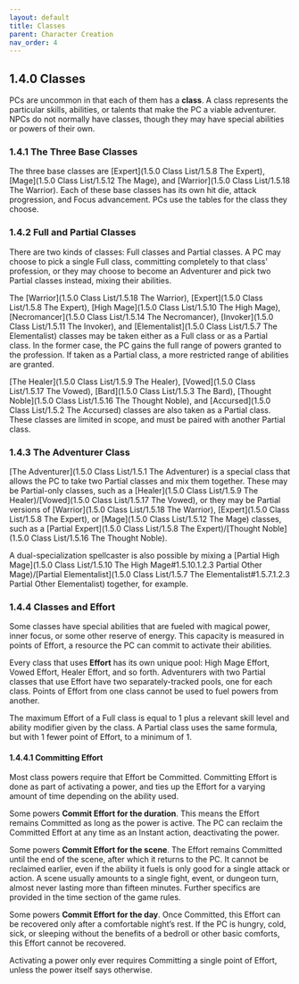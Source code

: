 ```yaml
---
layout: default
title: Classes
parent: Character Creation
nav_order: 4
---
```


## 1.4.0 Classes

PCs are uncommon in that each of them has a **class**.
A class represents the particular skills, abilities, or talents that make the PC a viable adventurer.
NPCs do not normally have classes, though they may have special abilities or powers of their own.

### 1.4.1 The Three Base Classes

The three base classes are [Expert](1.5.0 Class List/1.5.8 The Expert), [Mage](1.5.0 Class List/1.5.12 The Mage), and [Warrior](1.5.0 Class List/1.5.18 The Warrior).
Each of these base classes has its own hit die, attack progression, and Focus advancement.
PCs use the tables for the class they choose.

### 1.4.2 Full and Partial Classes

There are two kinds of classes: Full classes and Partial classes.
A PC may choose to pick a single Full class, committing completely to that class’ profession, or they may choose to become an Adventurer and pick two Partial classes instead, mixing their abilities.

The [Warrior](1.5.0 Class List/1.5.18 The Warrior), [Expert](1.5.0 Class List/1.5.8 The Expert), [High Mage](1.5.0 Class List/1.5.10 The High Mage), [Necromancer](1.5.0 Class List/1.5.14 The Necromancer), [Invoker](1.5.0 Class List/1.5.11 The Invoker), and [Elementalist](1.5.0 Class List/1.5.7 The Elementalist) classes may be taken either as a Full class or as a Partial class.
In the former case, the PC gains the full range of powers granted to the profession.
If taken as a Partial class, a more restricted range of abilities are granted.

[The Healer](1.5.0 Class List/1.5.9 The Healer), [Vowed](1.5.0 Class List/1.5.17 The Vowed), [Bard](1.5.0 Class List/1.5.3 The Bard), [Thought Noble](1.5.0 Class List/1.5.16 The Thought Noble), and [Accursed](1.5.0 Class List/1.5.2 The Accursed) classes are also taken as a Partial class.
These classes are limited in scope, and must be paired with another Partial class.

### 1.4.3 The Adventurer Class

[The Adventurer](1.5.0 Class List/1.5.1 The Adventurer) is a special class that allows the PC to take two Partial classes and mix them together.
These may be Partial-only classes, such as a [Healer](1.5.0 Class List/1.5.9 The Healer)/[Vowed](1.5.0 Class List/1.5.17 The Vowed), or they may be Partial versions of [Warrior](1.5.0 Class List/1.5.18 The Warrior), [Expert](1.5.0 Class List/1.5.8 The Expert), or [Mage](1.5.0 Class List/1.5.12 The Mage) classes, such as a [Partial Expert](1.5.0 Class List/1.5.8 The Expert)/[Thought Noble](1.5.0 Class List/1.5.16 The Thought Noble).

A dual-specialization spellcaster is also possible by mixing a [Partial High Mage](1.5.0 Class List/1.5.10 The High Mage#1.5.10.1.2.3 Partial Other Mage)/[Partial Elementalist](1.5.0 Class List/1.5.7 The Elementalist#1.5.7.1.2.3 Partial Other Elementalist) together, for example.

### 1.4.4 Classes and Effort

Some classes have special abilities that are fueled with magical power, inner focus, or some other reserve of energy.
This capacity is measured in points of Effort, a resource the PC can commit to activate their abilities.

Every class that uses **Effort** has its own unique pool: High Mage Effort, Vowed Effort, Healer Effort, and so forth.
Adventurers with two Partial classes that use Effort have two separately-tracked pools, one for each class.
Points of Effort from one class cannot be used to fuel powers from another.

The maximum Effort of a Full class is equal to 1 plus a relevant skill level and ability modifier given by the class.
A Partial class uses the same formula, but with 1 fewer point of Effort, to a minimum of 1.

#### 1.4.4.1 Committing Effort

Most class powers require that Effort be Committed.
Committing Effort is done as part of activating a power, and ties up the Effort for a varying amount of time depending on the ability used.

Some powers **Commit Effort for the duration**.
This means the Effort remains Committed as long as the power is active.
The PC can reclaim the Committed Effort at any time as an Instant action, deactivating the power.

Some powers **Commit Effort for the scene**.
The Effort remains Committed until the end of the scene, after which it returns to the PC.
It cannot be reclaimed earlier, even if the ability it fuels is only good for a single attack or action.
A scene usually amounts to a single fight, event, or dungeon turn, almost never lasting more than fifteen minutes.
Further specifics are provided in the time section of the game rules.

Some powers **Commit Effort for the day**.
Once Committed, this Effort can be recovered only after a comfortable night’s rest.
If the PC is hungry, cold, sick, or sleeping without the benefits of a bedroll or other basic comforts, this Effort cannot be recovered.

Activating a power only ever requires Committing a single point of Effort, unless the power itself says otherwise.
